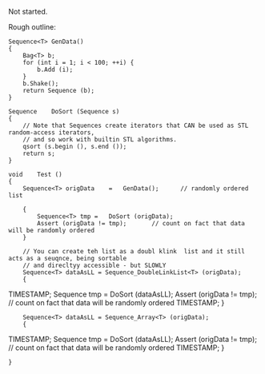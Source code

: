 Not started.

Rough outline:

	Sequence<T>	GenData()
	{
		Bag<T> b;
		for (int i = 1; i < 100; ++i) {
			b.Add (i);
		}
		b.Shake();
		return Sequence (b);
	}
	
	Sequence	DoSort (Sequence s)
	{
		// Note that Sequences create iterators that CAN be used as STL random-access iterators,
		// and so work with builtin STL algorithms.
		qsort (s.begin (), s.end ());
		return s;
	}
	
	void	Test ()
	{
		Sequence<T>	origData	=	GenData();		// randomly ordered list
		
		{
			Sequence<T>	tmp	=	DoSort (origData);
			Assert (origData != tmp);		// count on fact that data will be randomly ordered
		}
		
		// You can create teh list as a doubl klink  list and it still acts as a seuqnce, being sortable
		// and direcltyy accessible - but SLOWLY
		Sequence<T>	dataAsLL = Sequence_DoubleLinkList<T> (origData);
		{
TIMESTAMP;
			Sequence<T>	tmp	=	DoSort (dataAsLL);
			Assert (origData != tmp);		// count on fact that data will be randomly ordered
TIMESTAMP;
		}
		
		Sequence<T>	dataAsLL = Sequence_Array<T> (origData);
		{
TIMESTAMP;
			Sequence<T>	tmp	=	DoSort (dataAsLL);
			Assert (origData != tmp);		// count on fact that data will be randomly ordered
TIMESTAMP;
		}
		
	}
	
